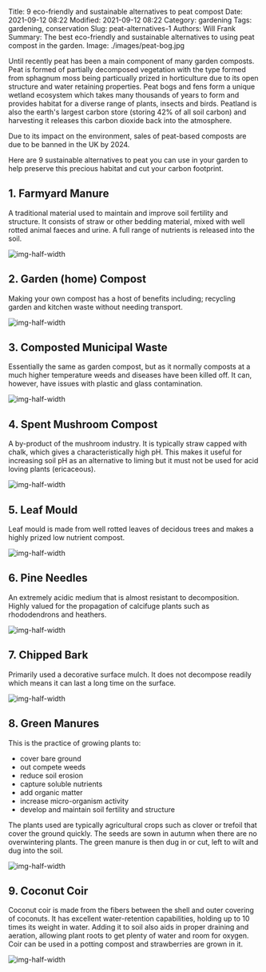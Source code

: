 Title: 9 eco-friendly and sustainable alternatives to peat compost
Date: 2021-09-12 08:22
Modified: 2021-09-12 08:22
Category: gardening
Tags: gardening, conservation
Slug: peat-alternatives-1
Authors: Will Frank
Summary: The best eco-friendly and sustainable alternatives to using peat compost in the garden.
Image: ./images/peat-bog.jpg

Until recently peat has been a main component of many garden composts. Peat is
formed of partially decomposed vegetation with the type formed from sphagnum
moss being particually prized in horticulture due to its open structure and
water retaining properties. Peat bogs and fens form a unique wetland ecosystem
which takes many thousands of years to form and provides habitat for a diverse
range of plants, insects and birds. Peatland is also the earth's largest carbon
store (storing 42% of all soil carbon) and harvesting it releases this carbon
dioxide back into the atmosphere.

Due to its impact on the environment, sales of peat-based composts are due to be
banned in the UK by 2024.

Here are 9 sustainable alternatives to peat you can use in your garden to help
preserve this precious habitat and cut your carbon footprint.

## 1. Farmyard Manure

A traditional material used to maintain and improve soil fertility and
structure. It consists of straw or other bedding material, mixed with well
rotted animal faeces and urine. A full range of nutrients is released into the
soil. 

![img-half-width](./images/peat-alternatives/farmyard-manure.jpg)

## 2. Garden (home) Compost

Making your own compost has a host of benefits including; recycling garden and
kitchen waste without needing transport.

![img-half-width](./images/peat-alternatives/compost.jpg)

## 3. Composted Municipal Waste

Essentially the same as garden compost, but as it normally composts at a much
higher temperature weeds and diseases have been killed off. It can, however, 
have issues with plastic and glass contamination.

![img-half-width](./images/peat-alternatives/municipal-compost.jpg)

## 4. Spent Mushroom Compost

A by-product of the mushroom industry. It is typically straw capped with chalk,
which gives a characteristically high pH. This makes it useful for increasing
soil pH as an alternative to liming but it must not be used for acid loving
plants (ericaceous).

![img-half-width](./images/peat-alternatives/mushroom-compost.jpg)

## 5. Leaf Mould

Leaf mould is made from well rotted leaves of decidous trees and makes a highly
prized low nutrient compost. 

![img-half-width](./images/peat-alternatives/leaf-mould.jpg)

## 6. Pine Needles

An extremely acidic medium that is almost resistant to decomposition. Highly
valued for the propagation of calcifuge plants such as rhododendrons and
heathers.

![img-half-width](./images/peat-alternatives/pine-needles.jpg)

## 7. Chipped Bark

Primarily used a decorative surface mulch. It does not decompose readily which
means it can last a long time on the surface. 

![img-half-width](./images/peat-alternatives/bark-chips.jpg)

## 8. Green Manures

This is the practice of growing plants to:

* cover bare ground
* out compete weeds
* reduce soil erosion
* capture soluble nutrients
* add organic matter
* increase micro-organism activity
* develop and maintain soil fertility and structure

The plants used are typically agricultural crops such as clover or trefoil that
cover the ground quickly. The seeds are sown in autumn when there are no
overwintering plants. The green manure is then dug in or cut, left to wilt and
dug into the soil.

![img-half-width](./images/peat-alternatives/green-manure.jpg)

## 9. Coconut Coir

Coconut coir is made from the fibers between the shell and outer covering of
coconuts. It has excellent water-retention capabilities, holding up to 10 times
its weight in water. Adding it to soil also aids in proper draining and aeration,
allowing plant roots to get plenty of water and room for oxygen. Coir can be
used in a potting compost and strawberries are grown in it.

![img-half-width](./images/peat-alternatives/coconut-coir.jpg)